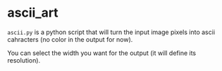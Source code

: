 # ascii_art

`ascii.py` is a python script that will turn the input image pixels into ascii cahracters (no color in the output for now). 

You can select the width you want for the output (it will define its resolution).
